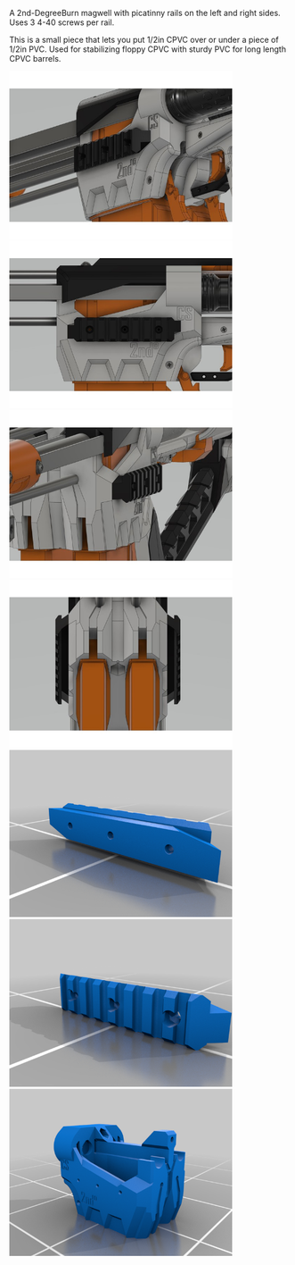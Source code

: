 A 2nd-DegreeBurn magwell with picatinny rails on the left and right sides.  Uses 3 4-40 screws per rail.

This is a small piece that lets you put 1/2in CPVC over or under a piece of 1/2in PVC. Used for stabilizing floppy CPVC with sturdy PVC for long length CPVC barrels.

<img src="images/2ndDegreeBurnModified_v16_2.jpg" style="width:400px;">

<img src="images/2ndDegreeBurnModified_v16.jpg" style="width:400px;">

<img src="images/2ndDegreeBurnModified_v16_3.jpg" style="width:400px;">

<img src="images/2ndDegreeBurnModified_v16_4.jpg" style="width:400px;">

<img src="images/MagRail1.png" style="width:400px;">

<img src="images/MagRail2.png" style="width:400px;">

<img src="images/MagwellRailed.png" style="width:400px;">
